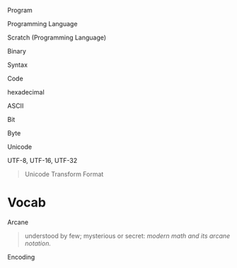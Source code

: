 Program

Programming Language

Scratch (Programming Language)

Binary

Syntax

Code

hexadecimal

ASCII

Bit

Byte

Unicode

UTF-8, UTF-16, UTF-32
> Unicode Transform Format

# Vocab
Arcane
> understood by few; mysterious or secret: *modern math and its arcane notation.*

Encoding